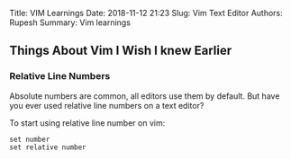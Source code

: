 Title: VIM Learnings
Date: 2018-11-12 21:23
Slug: Vim Text Editor
Authors: Rupesh
Summary: Vim learnings

## Things About Vim I Wish I knew Earlier

### Relative Line Numbers
Absolute numbers are common, all editors use them by default. But have you ever
used relative line numbers on a text editor?

To start using relative line number on vim:
```
set number
set relative number
```

